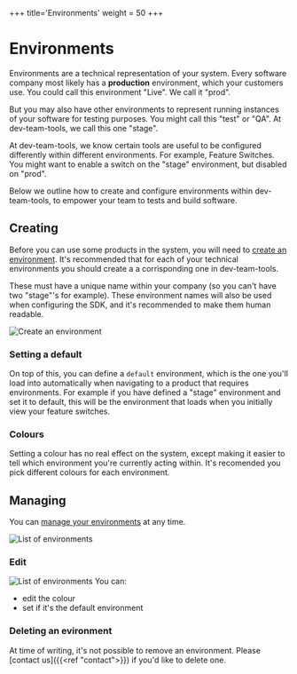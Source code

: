 +++
title='Environments'
weight = 50
+++

# Environments
Environments are a technical representation of your system. Every software company most likely has a **production** environment, which your customers use. You could call this environment "Live". We call it "prod".

But you may also have other environments to represent running instances of your software for testing purposes. You might call this "test" or "QA". At dev-team-tools, we call this one "stage".

At dev-team-tools, we know certain tools are useful to be configured differently within different environments. For example, Feature Switches. You might want to enable a switch on the "stage" environment, but disabled on "prod".

Below we outline how to create and configure environments within dev-team-tools, to empower your team to tests and build software.

## Creating
Before you can use some products in the system, you will need to [create an environment](https://dev-team-tools.com/apps/environments/create).
It's recommended that for each of your technical environments you should create a a corrisponding one in dev-team-tools.

These must have a unique name within your company (so you can't have two "stage"'s for example). These environment names will also be used when configuring the SDK, and it's recommended to make them human readable.

![Create an environment](/create-environment-screenshot.png)

### Setting a default
On top of this, you can define a `default` environment, which is the one you'll load into automatically when navigating to a product that requires environments.
For example if you have defined a "stage" environment and set it to default, this will be the environment that loads when you initially view your feature switches.

### Colours
Setting a colour has no real effect on the system, except making it easier to tell which environment you're currently acting within. It's recomended you pick different colours for each environment.

## Managing

You can [manage your environments](https://dev-team-tools.com/apps/environments) at any time.

![List of environments](/list-environments-screenshot.png)

### Edit

![List of environments](/edit-environment-screenshot.png)
You can:
- edit the colour
- set if it's the default environment



### Deleting an evironment
At time of writing, it's not possible to remove an environment. Please [contact us]({{<ref "contact">}}) if you'd like to delete one.
